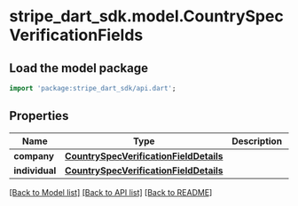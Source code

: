 # stripe_dart_sdk.model.CountrySpecVerificationFields

## Load the model package
```dart
import 'package:stripe_dart_sdk/api.dart';
```

## Properties
Name | Type | Description | Notes
------------ | ------------- | ------------- | -------------
**company** | [**CountrySpecVerificationFieldDetails**](CountrySpecVerificationFieldDetails.md) |  | 
**individual** | [**CountrySpecVerificationFieldDetails**](CountrySpecVerificationFieldDetails.md) |  | 

[[Back to Model list]](../README.md#documentation-for-models) [[Back to API list]](../README.md#documentation-for-api-endpoints) [[Back to README]](../README.md)


